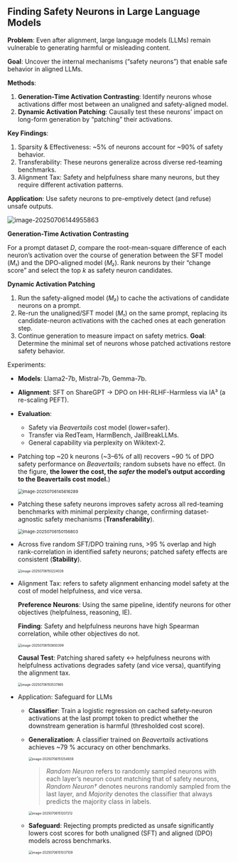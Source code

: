 ## Finding Safety Neurons in Large Language Models

**Problem**: Even after alignment, large language models (LLMs) remain vulnerable to generating harmful or misleading content.

**Goal**: Uncover the internal mechanisms (“safety neurons”) that enable safe behavior in aligned LLMs.

**Methods**:

1. **Generation-Time Activation Contrasting**: Identify neurons whose activations differ most between an unaligned and safety-aligned model.
2. **Dynamic Activation Patching**: Causally test these neurons’ impact on long-form generation by “patching” their activations.

**Key Findings**:

1. Sparsity & Effectiveness: ~5% of neurons account for ~90% of safety behavior.
2. Transferability: These neurons generalize across diverse red-teaming benchmarks.
3. Alignment Tax: Safety and helpfulness share many neurons, but they require different activation patterns.

**Application**: Use safety neurons to pre-emptively detect (and refuse) unsafe outputs. 

![image-20250706144955863](./assets/image-20250706144955863.png)

**Generation-Time Activation Contrasting**

For a prompt dataset *D*, compare the root-mean-square difference of each neuron’s activation over the course of generation between the SFT model (*M₁*) and the DPO-aligned model (*M₂*). Rank neurons by their “change score” and select the top *k* as safety neuron candidates.

**Dynamic Activation Patching**

1. Run the safety-aligned model (*M₂*) to cache the activations of candidate neurons on a prompt.
2. Re-run the unaligned/SFT model (*M₁*) on the same prompt, replacing its candidate-neuron activations with the cached ones at each generation step.
3. Continue generation to measure impact on safety metrics. **Goal**: Determine the minimal set of neurons whose patched activations restore safety behavior.

Experiments:

- **Models**: Llama2-7b, Mistral-7b, Gemma-7b.

- **Alignment**: SFT on ShareGPT → DPO on HH-RLHF-Harmless via IA³ (a re-scaling PEFT).

- **Evaluation**:

  - Safety via *Beavertails* cost model (lower=safer).
  - Transfer via RedTeam, HarmBench, JailBreakLLMs.
  - General capability via perplexity on Wikitext-2.

- Patching top ~20 k neurons (~3–6% of all) recovers ~90 % of DPO safety performance on *Beavertails*; random subsets have no effect. (In the figure, **the lower the cost, the *safer* the model’s output according to the Beavertails cost model.**)

  <img src="./assets/image-20250706145616289.png" alt="image-20250706145616289" style="zoom:67%;" />

- Patching these safety neurons improves safety across all red-teaming benchmarks with minimal perplexity change, confirming dataset-agnostic safety mechanisms (**Transferability**).

  <img src="./assets/image-20250706150156803.png" alt="image-20250706150156803" style="zoom:67%;" />

- Across five random SFT/DPO training runs, >95 % overlap and high rank-correlation in identified safety neurons; patched safety effects are consistent (**Stability**).

  <img src="./assets/image-20250706150224026.png" alt="image-20250706150224026" style="zoom:50%;" />

- Alignment Tax: refers to safety alignment enhancing model safety at the cost of model helpfulness, and vice versa.

  **Preference Neurons**: Using the same pipeline, identify neurons for other objectives (helpfulness, reasoning, IE).

  **Finding**: Safety and helpfulness neurons have high Spearman correlation, while other objectives do not.

  <img src="./assets/image-20250706150800399.png" alt="image-20250706150800399" style="zoom:50%;" />

  **Causal Test**: Patching shared safety ↔ helpfulness neurons with helpfulness activations degrades safety (and vice versa), quantifying the alignment tax. 

  <img src="./assets/image-20250706150537865.png" alt="image-20250706150537865" style="zoom:50%;" />

- Application: Safeguard for LLMs

  - **Classifier**: Train a logistic regression on cached safety-neuron activations at the last prompt token to predict whether the downstream generation is harmful (thresholded cost score).

  - **Generalization**: A classifier trained on *Beavertails* activations achieves ~79 % accuracy on other benchmarks.

    <img src="./assets/image-20250706151254939.png" alt="image-20250706151254939" style="zoom:50%;" />

    > *Random Neuron* refers to randomly sampled neurons with each layer’s neuron count matching that of safety neurons, *Random Neuron†* denotes neurons randomly sampled from the last layer, and *Majority* denotes the classifier that always predicts the majority class in labels.

    <img src="./assets/image-20250706151207212.png" alt="image-20250706151207212" style="zoom:50%;" />

  - **Safeguard**: Rejecting prompts predicted as unsafe significantly lowers cost scores for both unaligned (SFT) and aligned (DPO) models across benchmarks.

    <img src="./assets/image-20250706151037109.png" alt="image-20250706151037109" style="zoom:50%;" />